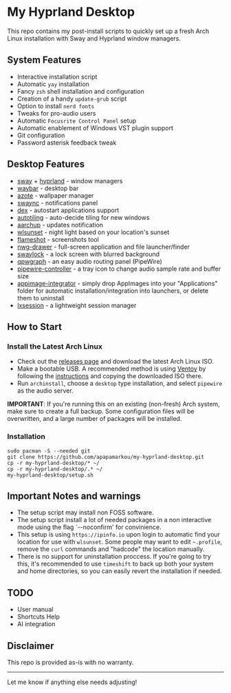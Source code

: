 # My Hyprland Desktop

This repo contains my post-install scripts to quickly set up a fresh Arch Linux installation with Sway and Hyprland window managers.

## System Features

- Interactive installation script
- Automatic `yay` installation
- Fancy `zsh` shell installation and configuration
- Creation of a handy `update-grub` script
- Option to install `nerd fonts`
- Tweaks for pro-audio users
- Automatic `Focusrite Control Panel` setup
- Automatic enablement of Windows VST plugin support
- Git configuration
- Password asterisk feedback tweak

## Desktop Features

- [sway](https://swaywm.org/) + [hyprland](https://hyprland.org/) - window managers
- [waybar](https://github.com/Alexays/Waybar) - desktop bar
- [azote](https://github.com/nwg-piotr/azote) - wallpaper manager
- [swaync](https://github.com/catppuccin/swaync) - notifications panel
- [dex](https://github.com/jceb/dex) - autostart applications support
- [autotiling](https://github.com/nwg-piotr/autotiling) - auto-decide tiling for new windows
- [aarchup](https://github.com/aericson/aarchup) - updates notification
- [wlsunset](https://sr.ht/~kennylevinsen/wlsunset/) - night light based on your location's sunset
- [flameshot](https://github.com/flameshot-org/flameshot) - screenshots tool
- [nwg-drawer](https://github.com/nwg-piotr/nwg-drawer) - full-screen application and file launcher/finder
- [swaylock](https://github.com/swaywm/swaylock) - a lock screen with blurred background
- [qpwgraph](https://github.com/rncbc/qpwgraph) - an easy audio routing panel (PipeWire)
- [pipewire-controller](https://github.com/apapamarkou/pipewire-controller) - a tray icon to change audio sample rate and buffer size
- [appimage-integrator](https://github.com/apapamarkou/appimage-integrator) - simply drop AppImages into your "Applications" folder for automatic installation/integration into launchers, or delete them to uninstall
- [lxsession](https://github.com/lxde/lxsession) - a lightweight session manager

## How to Start

### Install the Latest Arch Linux

- Check out the [releases page](https://archlinux.org/releng/releases/) and download the latest Arch Linux ISO.
- Make a bootable USB. A recommended method is using [Ventoy](https://www.ventoy.net/en/download.html) by following the [instructions](https://www.ventoy.net/en/doc_start.html) and copying the downloaded ISO there.
- Run `archinstall`, choose a `desktop` type installation, and select `pipewire` as the audio server.

**IMPORTANT**: If you're running this on an existing (non-fresh) Arch system, make sure to create a full backup. Some configuration files will be overwritten, and a large number of packages will be installed.

### Installation
 
```
sudo pacman -S --needed git
git clone https://github.com/apapamarkou/my-hyprland-desktop.git
cp -r my-hyprland-desktop/* ~/
cp -r my-hyprland-desktop/.* ~/
my-hyprland-desktop/setup.sh
```

## Important Notes and warnings

- The setup script may install non FOSS software.
- The setup script install a lot of needed packages in a non interactive mode using the flag `--noconfirm' for convinience.
- This setup is using `https://ipinfo.io` upon login to automatic find your location for use with `wlsunset`. Some people may want to edit `~.profile`, remove the `curl` commands and "hadcode" the location manually.
- There is no support for uninstallation proccess. If you're going to try this, it's recommended to use `timeshift` to back up both your system and home directories, so you can easily revert the installation if needed.

## TODO

- User manual
- Shortcuts Help
- AI integration

## Disclaimer

This repo is provided as-is with no warranty.

---

Let me know if anything else needs adjusting!
